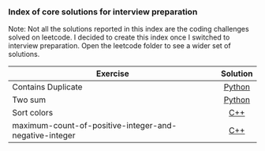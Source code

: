 ### Index of core solutions for interview preparation


Note: Not all the solutions reported in this index are the coding challenges solved on leetcode. I decided to create this index once I switched to interview preparation. Open the leetcode folder to see a wider set of solutions.

|Exercise|Solution|
|-------|:------:|
|Contains Duplicate|[Python](contains_duplicate.py)|
|Two sum|[Python](two_sum.py)|
|Sort colors|[C++](sort_colors.cpp)|
|maximum-count-of-positive-integer-and-negative-integer|[C++](sort_colors.cpp)|